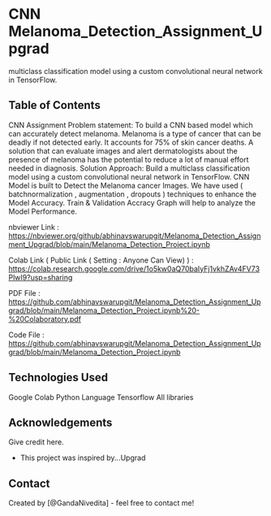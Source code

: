 # CNN Melanoma_Detection_Assignment_Upgrad
 multiclass classification model using a custom convolutional neural network in TensorFlow.

## Table of Contents
CNN Assignment
Problem statement: To build a CNN based model which can accurately detect melanoma. Melanoma is a type of cancer that can be deadly if not detected early. It accounts for 75% of skin cancer deaths. A solution that can evaluate images and alert dermatologists about the presence of melanoma has the potential to reduce a lot of manual effort needed in diagnosis.
Solution Approach: Build a multiclass classification model using a custom convolutional neural network in TensorFlow.
CNN Model is built to Detect the Melanoma cancer Images.
We have used ( batchnormalization , augmentation , dropouts ) techniques to enhance the Model Accuracy.
Train & Validation Accracy Graph will help to analyze the Model Performance.

nbviewer Link : https://nbviewer.org/github/abhinavswarupgit/Melanoma_Detection_Assignment_Upgrad/blob/main/Melanoma_Detection_Project.ipynb

Colab Link ( Public Link ( Setting : Anyone Can View) ) : https://colab.research.google.com/drive/1o5kw0aQ70baIyFj1vkhZAv4FV73PlwI9?usp=sharing

PDF File : https://github.com/abhinavswarupgit/Melanoma_Detection_Assignment_Upgrad/blob/main/Melanoma_Detection_Project.ipynb%20-%20Colaboratory.pdf

Code File : https://github.com/abhinavswarupgit/Melanoma_Detection_Assignment_Upgrad/blob/main/Melanoma_Detection_Project.ipynb

<!-- You don't have to answer all the questions - just the ones relevant to your project. -->


## Technologies Used
Google Colab
Python Language 
Tensorflow 
All libraries 

## Acknowledgements
Give credit here.
- This project was inspired by...Upgrad

## Contact
Created by [@GandaNivedita] - feel free to contact me!


<!-- Optional -->
<!-- ## License -->
<!-- This project is open source and available under the [... License](). -->

<!-- You don't have to include all sections - just the one's relevant to your project -->
